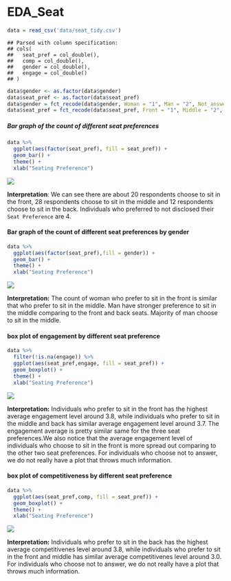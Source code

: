 EDA\_Seat
================

``` r
data = read_csv('data/seat_tidy.csv')
```

    ## Parsed with column specification:
    ## cols(
    ##   seat_pref = col_double(),
    ##   comp = col_double(),
    ##   gender = col_double(),
    ##   engage = col_double()
    ## )

``` r
data$gender <- as.factor(data$gender)
data$seat_pref <- as.factor(data$seat_pref)
data$gender = fct_recode(data$gender, Woman = "1", Man = "2", Not_answer = "4")
data$seat_pref = fct_recode(data$seat_pref, Front = "1", Middle = "2", Back = "3", Not_answer = "4")
```

##### Bar graph of the count of different seat preferences

``` r
data %>%
  ggplot(aes(factor(seat_pref), fill = seat_pref)) +
  geom_bar() +
  theme() +
  xlab("Seating Preference")
```

![](EDA_Seat_files/figure-gfm/unnamed-chunk-2-1.png)<!-- -->

**Interpretation**: We can see there are about 20 respondents choose to
sit in the front, 28 respondents choose to sit in the middle and 12
respondents choose to sit in the back. Individuals who preferred to not
disclosed their `Seat Preference` are 4.

#### Bar graph of the count of different seat preferences by gender

``` r
data %>%
  ggplot(aes(factor(seat_pref),fill = gender)) +
  geom_bar() +
  theme() +
  xlab("Seating Preference")
```

![](EDA_Seat_files/figure-gfm/unnamed-chunk-3-1.png)<!-- -->

**Interpretation:** The count of woman who prefer to sit in the front is
similar that who prefer to sit in the middle. Man have stronger
preference to sit in the middle comparing to the front and back seats.
Majority of man choose to sit in the middle.

#### box plot of engagement by different seat preference

``` r
data %>%
  filter(!is.na(engage)) %>%
  ggplot(aes(seat_pref,engage, fill = seat_pref)) +
  geom_boxplot() +
  theme() +
  xlab("Seating Preference")
```

![](EDA_Seat_files/figure-gfm/unnamed-chunk-4-1.png)<!-- -->

**Interpretation:** Individuals who prefer to sit in the front has the
highest average engagement level around 3.8, while individuals who
prefer to sit in the middle and back has similar average engagement
level around 3.7. The engagement average is pretty similar same for the
three seat preferences.We also notice that the average engagement level
of individuals who choose to sit in the front is more spread out
comparing to the other two seat preferences. For individuals who choose
not to answer, we do not really have a plot that throws much
information.

#### box plot of competitiveness by different seat preference

``` r
data %>%
  ggplot(aes(seat_pref,comp, fill = seat_pref)) +
  geom_boxplot() +
  theme() +
  xlab("Seating Preference")
```

![](EDA_Seat_files/figure-gfm/unnamed-chunk-5-1.png)<!-- -->

**Interpretation:** Individuals who prefer to sit in the back has the
highest average competitivenes level around 3.8, while individuals who
prefer to sit in the front and middle has similar average competitivenes
level around 3.0. For individuals who choose not to answer, we do not
really have a plot that throws much information.
